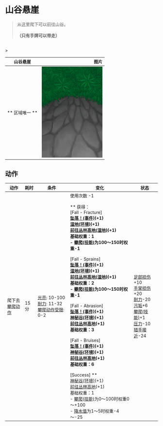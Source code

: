 # 山谷悬崖  
> 从这里爬下可以前往山谷。<br><br><b>（只有手牌可以带走）</b>  
<br>  
>   
  
  山谷悬崖  |   图片   
 ----  |  ----:   
 ** 区域唯一 **  |  <img decoding="async" src="Sprite/CliffsDown.png" href="a.md" style="max-width:300px;max-height:300px;">   
  
## 动作  
动作  |  耗时  |  条件  |  变化  |  状态  
----  |  ----  |  ----  |  ----  |  ----  
爬下去<br>[攀爬动作](ClimbAction.md)  |  15分  |  [光亮](Light.md): 10-100<br>[耐力](Stamina.md): 11-32<br>[攀爬动作受限](ModifierClimb.md): 0-2  |  使用次数  -1<br><br>** 获得： **<br>** [Fall - Fracture] **<br>  [坠落！(事件)](Event_FallFracture.md)(+1)<br>  [湿地(环境)](Env_Wetlands.md)(+1)<br>  [前往丛林高地(湿地)](Path_WetlandsToJungleHighlands.md)(+1)<br>基础权重：1<br>- [攀爬(技能)](Skill_Climbing.md)为100～150时权重-1<br><br>** [Fall - Sprains] **<br>  [坠落！(事件)](Event_FallSprains.md)(+1)<br>  [湿地(环境)](Env_Wetlands.md)(+1)<br>  [前往丛林高地(湿地)](Path_WetlandsToJungleHighlands.md)(+1)<br>基础权重：2<br>- [攀爬(技能)](Skill_Climbing.md)为100～150时权重-1<br><br>** [Fall - Abrasion] **<br>  [坠落！(事件)](Event_FallAbrasion.md)(+1)<br>  [神秘谷(环境)](Env_SecretValley.md)(+1)<br>  [前往丛林高地](Path_ValleyToJungleHighlands.md)(+1)<br>基础权重：3<br><br>** [Fall - Bruises] **<br>  [坠落！(事件)](Event_FallBruise.md)(+1)<br>  [神秘谷(环境)](Env_SecretValley.md)(+1)<br>  [前往丛林高地](Path_ValleyToJungleHighlands.md)(+1)<br>基础权重：6<br><br>** [Success] **<br>  [神秘谷(环境)](Env_SecretValley.md)(+1)<br>  [前往丛林高地](Path_ValleyToJungleHighlands.md)(+1)<br>基础权重：1<br>- [攀爬(技能)](Skill_Climbing.md)为0～100时权重0～+100<br>- [降水值](RainValue.md)为1～5时权重-4～-25<br>  |  [足部损伤](FootDamage.md)+10<br>[手掌损伤](HandDamage.md)+20<br>[耐力](Stamina.md)-20<br>[污垢](Filth.md)+6<br>[攀爬(技能)](Skill_Climbing.md)+1<br>[压力](Stress.md)-10<br>[猎手接近](HuntersProximity.md)-24  
